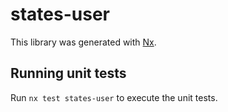 # states-user

This library was generated with [Nx](https://nx.dev).

## Running unit tests

Run `nx test states-user` to execute the unit tests.
